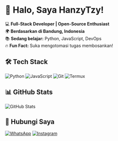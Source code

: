 # 👋 Halo, Saya HanzyTzy!

💻 **Full-Stack Developer | Open-Source Enthusiast**  
🌍 **Berdasarkan di Bandung, Indonesia**  
📚 **Sedang belajar:** Python, JavaScript, DevOps  
🔥 **Fun Fact:** Suka mengotomasi tugas membosankan!

## 🛠️ Tech Stack
![Python](https://img.shields.io/badge/Python-3776AB?logo=python&logoColor=white)
![JavaScript](https://img.shields.io/badge/JavaScript-F7DF1E?logo=javascript&logoColor=black)
![Git](https://img.shields.io/badge/Git-F05032?logo=git&logoColor=white)
![Termux](https://img.shields.io/badge/Termux-000000?logo=termux&logoColor=white)

## 📊 GitHub Stats
![GitHub Stats](https://github-readme-stats.vercel.app/api?username=HanzyTzy&show_icons=true&theme=radical)

## 🤝 Hubungi Saya
[![WhatsApp](https://img.shields.io/badge/WhatsApp-25D366?logo=whatsapp)](https://wa.me/6281234567890)
[![Instagram](https://img.shields.io/badge/Instagram-E4405F?logo=instagram)](https://instagram.com/hanzytzy)
